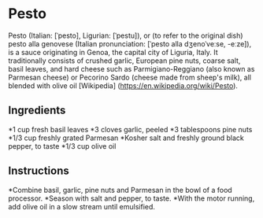 # Pesto
Pesto (Italian: [ˈpesto], Ligurian: [ˈpestu]), or (to refer to the original dish) pesto alla genovese (Italian pronunciation: [ˈpesto alla dʒenoˈveːse, -eːze]), is a sauce originating in Genoa, the capital city of Liguria, Italy. It traditionally consists of crushed garlic, European pine nuts, coarse salt, basil leaves, and hard cheese such as Parmigiano-Reggiano (also known as Parmesan cheese) or Pecorino Sardo (cheese made from sheep's milk), all blended with olive oil [Wikipedia] (https://en.wikipedia.org/wiki/Pesto).

## Ingredients
*1 cup fresh basil leaves
*3 cloves garlic, peeled
*3 tablespoons pine nuts
*1/3 cup freshly grated Parmesan
*Kosher salt and freshly ground black pepper, to taste
*1/3 cup olive oil

## Instructions
*Combine basil, garlic, pine nuts and Parmesan in the bowl of a food processor.
*Season with salt and pepper, to taste.
*With the motor running, add olive oil in a slow stream until emulsified.